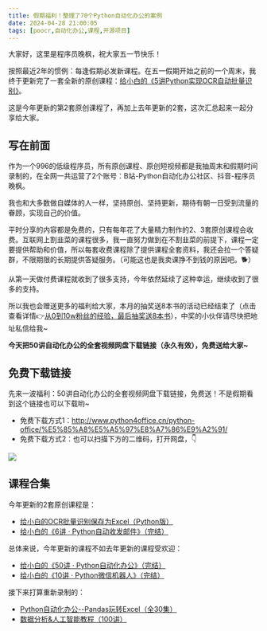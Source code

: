 ```yaml
---
title: 假期福利！整理了70个Python自动化办公的案例
date: 2024-04-28 21:00:05
tags: [poocr,自动化办公,课程,开源项目]
---
```


大家好，这里是程序员晚枫，祝大家五一节快乐！

按照最近2年的惯例：每逢假期必发新课程。在五一假期开始之前的一个周末，我终于更新完了一套全新的原创课程：[给小白的《5讲Python实现OCR自动批量识别》](https://mp.weixin.qq.com/s/_9Ln4Z02YEXNSu-OnGTCxw)。


这是今年更新的第2套原创课程了，再加上去年更新的2套，这次汇总起来一起分享给大家。

## 写在前面


作为一个996的低级程序员，所有原创课程、原创短视频都是我抽周末和假期时间录制的，在全网一共运营了2个账号：B站-Python自动化办公社区、抖音-程序员晚枫。

我也和大多数做自媒体的人一样，坚持原创、坚持更新，期待有朝一日受到流量的眷顾，实现自己的价值。

平时分享的内容都是免费的，只有每年花了大量精力制作的2、3套原创课程会收费。互联网上割韭菜的课程很多，我一直努力做到在不割韭菜的前提下，课程一定要提供帮助和价值，所以每套收费课程除了提供课程全套资料，我还会拉一个答疑群，不限期限的长期提供答疑服务。（可能这也是我卖课挣不到钱的原因吧。🐕）

从第一天做付费课程就收到了很多支持，今年依然延续了这种幸运，继续收到了很多的支持。

所以我也会赠送更多的福利给大家，本月的抽奖送8本书的活动已经结束了（点击查看详情👉[从0到10w粉丝的经验，最后抽奖送8本书](https://mp.weixin.qq.com/s/qGnS2zenTtmMN1N71U8KVg)），中奖的小伙伴请尽快把地址私信给我~

**今天把50讲自动化办公的全套视频网盘下载链接（永久有效），免费送给大家~**


## 免费下载链接

先来一波福利：50讲自动化办公的全套视频网盘下载链接，免费送！不是假期看到这个链接也可以下载哟~

- 免费下载方式1：http://www.python4office.cn/python-office/%E5%85%A8%E5%A5%97%E8%A7%86%E9%A2%91/
- 免费下载方式2：也可以扫描下方的二维码，打开网盘，👇
 
![](https://article-1300615378.cos.ap-nanjing.myqcloud.com/poocr%2F%E5%AE%8C%E7%BB%93%E5%90%8E%E7%9A%84%E6%80%BB%E7%BB%93%2F%E5%9C%B0%E6%91%8A%E6%91%86%E6%91%8A%E6%95%99%E5%AD%A6%E5%85%8D%E8%B4%B9%E9%A2%86%E4%B9%A6%E6%89%8B%E6%9C%BA%E6%B5%B7%E6%8A%A5.jpg)

## 课程合集

今年更新的2套原创课程是：

- [给小白的OCR批量识别保存为Excel（Python版）](https://mp.weixin.qq.com/s/xEX6tFUxPMZKdJIq5P7UOA)
- [给小白的《6讲 · Python自动收发邮件》（完结）](https://mp.weixin.qq.com/s/AeTkloNri7gpk25m50VmTA)

总体来说，今年更新的课程不如去年更新的课程受欢迎：

- [给小白的《50讲 · Python自动化办公》（完结） ](https://mp.weixin.qq.com/s/tKlzVee4kmJk4dGfKvVnFQ)
- [给小白的《10讲 · Python微信机器人》（完结）](https://mp.weixin.qq.com/s/2fZiSQPVtDJCz0fHtqrsVA)


接下来打算重新录制的：

- [Python自动化办公--Pandas玩转Excel（全30集）](https://mp.weixin.qq.com/s/5VyrpWLUMXyQNGDI_Pe20g)
- [数据分析&人工智能教程（100讲）](https://mp.weixin.qq.com/s/BSiMijc2OzGNkGD28-h92A)




